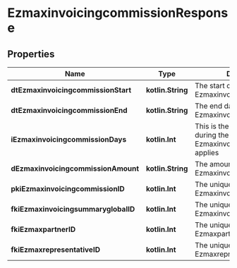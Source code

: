
# EzmaxinvoicingcommissionResponse

## Properties
| Name | Type | Description | Notes |
| ------------ | ------------- | ------------- | ------------- |
| **dtEzmaxinvoicingcommissionStart** | **kotlin.String** | The start date for the Ezmaxinvoicingcommission |  |
| **dtEzmaxinvoicingcommissionEnd** | **kotlin.String** | The end date for the Ezmaxinvoicingcommission |  |
| **iEzmaxinvoicingcommissionDays** | **kotlin.Int** | This is the number of days during the month on which the Ezmaxinvoigcommission applies |  |
| **dEzmaxinvoicingcommissionAmount** | **kotlin.String** | The amount of Ezmaxinvoicingcommission |  |
| **pkiEzmaxinvoicingcommissionID** | **kotlin.Int** | The unique ID of the Ezmaxinvoicingcommission |  [optional] |
| **fkiEzmaxinvoicingsummaryglobalID** | **kotlin.Int** | The unique ID of the Ezmaxinvoicingsummaryglobal |  [optional] |
| **fkiEzmaxpartnerID** | **kotlin.Int** | The unique ID of the Ezmaxpartner |  [optional] |
| **fkiEzmaxrepresentativeID** | **kotlin.Int** | The unique ID of the Ezmaxrepresentative |  [optional] |



